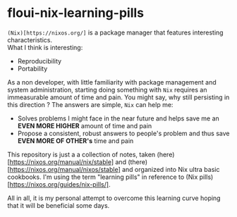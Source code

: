 # floui-nix-learning-pills
`(Nix)[https://nixos.org/]` is a package manager that features interesting characteristics.  
What I think is interesting:
* Reproducibility
* Portability

As a non developer, with little familiarity with package management and system administration, starting doing something with `Nix` requires an immeasurable amount of time and pain. You might say, why still persisting in this direction ? The answers are simple, `Nix` can help me:
* Solves problems I might face in the near future and helps save me an **EVEN MORE HIGHER** amount of time and pain
* Propose a consistent, robust answers to people's problem and thus save **EVEN MORE OF OTHER's** time and pain

This repository is just a a collection of notes, taken (here)[https://nixos.org/manual/nix/stable] and (there)[https://nixos.org/manual/nixos/stable] and organized into Nix ultra basic cookbooks. I'm using the term "learning pills" in reference to (Nix pills)[https://nixos.org/guides/nix-pills/]. 

All in all, it is my personal attempt to overcome this learning curve hoping that it will be beneficial some days.
